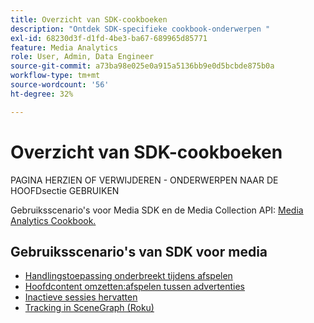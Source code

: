 ```yaml
---
title: Overzicht van SDK-cookboeken
description: "Ontdek SDK-specifieke cookbook-onderwerpen "
exl-id: 68230d3f-d1fd-4be3-ba67-689965d85771
feature: Media Analytics
role: User, Admin, Data Engineer
source-git-commit: a73ba98e025e0a915a5136bb9e0d5bcbde875b0a
workflow-type: tm+mt
source-wordcount: '56'
ht-degree: 32%

---
```


# Overzicht van SDK-cookboeken


PAGINA HERZIEN OF VERWIJDEREN - ONDERWERPEN NAAR DE HOOFDsectie GEBRUIKEN

Gebruiksscenario&#39;s voor Media SDK en de Media Collection API: [Media Analytics Cookbook.](/help/media-analytics-cookbook/media-analytics-cookbook.md)

## Gebruiksscenario&#39;s van SDK voor media



* [Handlingstoepassing onderbreekt tijdens afspelen](/help/use-cases/cookbook/app-interrupts.md)
* [Hoofdcontent omzetten:afspelen tussen advertenties](/help/use-cases/cookbook/fix-ad-play-ad.md)
* [Inactieve sessies hervatten](/help/use-cases/cookbook/resuming-inactive.md)
* [Tracking in SceneGraph (Roku)](/help/use-cases/cookbook/sdk-track-scenegraph.md)
